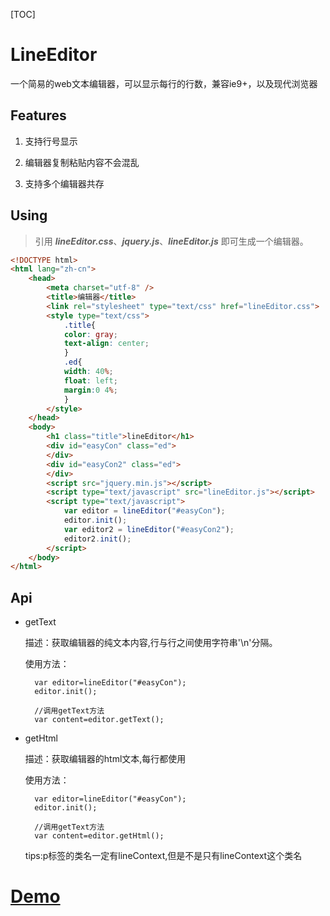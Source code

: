 [TOC]

# LineEditor
一个简易的web文本编辑器，可以显示每行的行数，兼容ie9+，以及现代浏览器

## Features
1. 支持行号显示

2. 编辑器复制粘贴内容不会混乱

3. 支持多个编辑器共存

## Using
>引用 ***lineEditor.css***、***jquery.js***、***lineEditor.js*** 即可生成一个编辑器。

```html
<!DOCTYPE html>
<html lang="zh-cn">
	<head>
		<meta charset="utf-8" />
		<title>编辑器</title>
		<link rel="stylesheet" type="text/css" href="lineEditor.css">
		<style type="text/css">
			.title{
			color: gray;
			text-align: center;
			}
			.ed{
			width: 40%;
			float: left;
			margin:0 4%;
			}
		</style>
	</head>
	<body>
		<h1 class="title">lineEditor</h1>
		<div id="easyCon" class="ed">
		</div>
		<div id="easyCon2" class="ed">
		</div>
		<script src="jquery.min.js"></script>		
		<script type="text/javascript" src="lineEditor.js"></script>
		<script type="text/javascript">
			var editor = lineEditor("#easyCon");
			editor.init();
			var editor2 = lineEditor("#easyCon2");
			editor2.init();
		</script>
	</body>
</html>
```

## Api
* getText

	描述：获取编辑器的纯文本内容,行与行之间使用字符串'\n'分隔。

	使用方法：

	    var editor=lineEditor("#easyCon");
	    editor.init();

	    //调用getText方法
		var content=editor.getText();

* getHtml

	描述：获取编辑器的html文本,每行都使用<p class="lineContext"></p>

	使用方法：

	    var editor=lineEditor("#easyCon");
	    editor.init();

	    //调用getText方法
		var content=editor.getHtml();

	tips:p标签的类名一定有lineContext,但是不是只有lineContext这个类名


# [Demo](https://hlerenow.github.io/lineEditor/)
